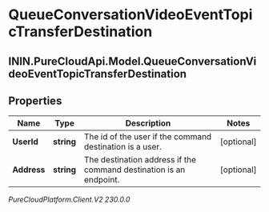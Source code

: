 # QueueConversationVideoEventTopicTransferDestination

## ININ.PureCloudApi.Model.QueueConversationVideoEventTopicTransferDestination

## Properties

|Name | Type | Description | Notes|
|------------ | ------------- | ------------- | -------------|
| **UserId** | **string** | The id of the user if the command destination is a user. | [optional] |
| **Address** | **string** | The destination address if the command destination is an endpoint. | [optional] |



_PureCloudPlatform.Client.V2 230.0.0_
